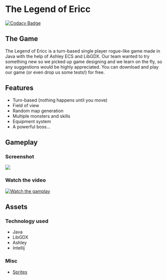 # The Legend of Ericc

[![Codacy Badge](https://api.codacy.com/project/badge/Grade/aec03650a4df457db7e2bb385dc3c6f8)](https://app.codacy.com/app/vanbinhstudios/thelegendofericc?utm_source=github.com&utm_medium=referral&utm_content=vanbinhstudios/thelegendofericc&utm_campaign=Badge_Grade_Settings)


## The Game

The Legend of Ericc is a turn-based single player rogue-like game made in Java with the help of Ashley ECS and LibGDX. Our team wanted to try something new so we picked up game designing and we learn on the fly, so any suggestions would be highly appreciated. You can download and play our game (or even drop us some tests!) for free.

## Features
-  Turn-based (nothing happens until you move)
-  Field of view
-  Random map generation
-  Multiple monsters and skills
-  Equipment system
-  A powerful boss...

## Gameplay

### Screenshot
<img src="https://i.imgur.com/l5Sa7qO.png">

### Watch the video

[![Watch the gamplay](https://img.youtube.com/vi/kV4Njg37hAQ/maxresdefault.jpg)](https://youtu.be/kV4Njg37hAQ)

## Assets
### Technology used
-  Java
-  LibGDX
-  Ashley
-  Intellij
### Misc
-  <a href="https://pixel-poem.itch.io/dungeon-assetpuck">Sprites</a>
